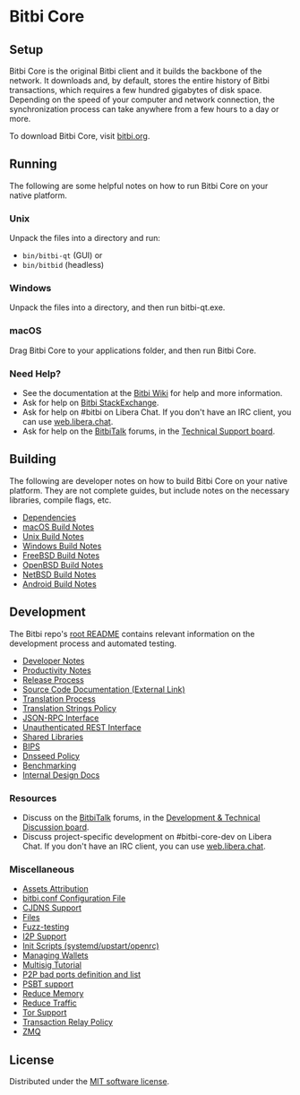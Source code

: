 Bitbi Core
=============

Setup
---------------------
Bitbi Core is the original Bitbi client and it builds the backbone of the network. It downloads and, by default, stores the entire history of Bitbi transactions, which requires a few hundred gigabytes of disk space. Depending on the speed of your computer and network connection, the synchronization process can take anywhere from a few hours to a day or more.

To download Bitbi Core, visit [bitbi.org](https://bitbi.org/en/download/).

Running
---------------------
The following are some helpful notes on how to run Bitbi Core on your native platform.

### Unix

Unpack the files into a directory and run:

- `bin/bitbi-qt` (GUI) or
- `bin/bitbid` (headless)

### Windows

Unpack the files into a directory, and then run bitbi-qt.exe.

### macOS

Drag Bitbi Core to your applications folder, and then run Bitbi Core.

### Need Help?

* See the documentation at the [Bitbi Wiki](https://en.bitbi.it/wiki/Main_Page)
for help and more information.
* Ask for help on [Bitbi StackExchange](https://bitbi.stackexchange.com).
* Ask for help on #bitbi on Libera Chat. If you don't have an IRC client, you can use [web.libera.chat](https://web.libera.chat/#bitbi).
* Ask for help on the [BitbiTalk](https://bitbitalk.org/) forums, in the [Technical Support board](https://bitbitalk.org/index.php?board=4.0).

Building
---------------------
The following are developer notes on how to build Bitbi Core on your native platform. They are not complete guides, but include notes on the necessary libraries, compile flags, etc.

- [Dependencies](dependencies.md)
- [macOS Build Notes](build-osx.md)
- [Unix Build Notes](build-unix.md)
- [Windows Build Notes](build-windows.md)
- [FreeBSD Build Notes](build-freebsd.md)
- [OpenBSD Build Notes](build-openbsd.md)
- [NetBSD Build Notes](build-netbsd.md)
- [Android Build Notes](build-android.md)

Development
---------------------
The Bitbi repo's [root README](/README.md) contains relevant information on the development process and automated testing.

- [Developer Notes](developer-notes.md)
- [Productivity Notes](productivity.md)
- [Release Process](release-process.md)
- [Source Code Documentation (External Link)](https://doxygen.bitbi.org/)
- [Translation Process](translation_process.md)
- [Translation Strings Policy](translation_strings_policy.md)
- [JSON-RPC Interface](JSON-RPC-interface.md)
- [Unauthenticated REST Interface](REST-interface.md)
- [Shared Libraries](shared-libraries.md)
- [BIPS](bips.md)
- [Dnsseed Policy](dnsseed-policy.md)
- [Benchmarking](benchmarking.md)
- [Internal Design Docs](design/)

### Resources
* Discuss on the [BitbiTalk](https://bitbitalk.org/) forums, in the [Development & Technical Discussion board](https://bitbitalk.org/index.php?board=6.0).
* Discuss project-specific development on #bitbi-core-dev on Libera Chat. If you don't have an IRC client, you can use [web.libera.chat](https://web.libera.chat/#bitbi-core-dev).

### Miscellaneous
- [Assets Attribution](assets-attribution.md)
- [bitbi.conf Configuration File](bitbi-conf.md)
- [CJDNS Support](cjdns.md)
- [Files](files.md)
- [Fuzz-testing](fuzzing.md)
- [I2P Support](i2p.md)
- [Init Scripts (systemd/upstart/openrc)](init.md)
- [Managing Wallets](managing-wallets.md)
- [Multisig Tutorial](multisig-tutorial.md)
- [P2P bad ports definition and list](p2p-bad-ports.md)
- [PSBT support](psbt.md)
- [Reduce Memory](reduce-memory.md)
- [Reduce Traffic](reduce-traffic.md)
- [Tor Support](tor.md)
- [Transaction Relay Policy](policy/README.md)
- [ZMQ](zmq.md)

License
---------------------
Distributed under the [MIT software license](/COPYING).
